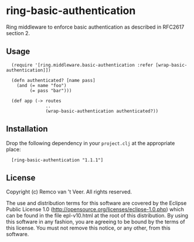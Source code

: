 # ring-basic-authentication

  Ring middleware to enforce basic authentication as described in
  RFC2617 section 2.

## Usage

   ```
     (require '[ring.middleware.basic-authentication :refer [wrap-basic-authentication]])

     (defn authenticated? [name pass]
       (and (= name "foo")
            (= pass "bar")))

     (def app (-> routes
                  ..
                  (wrap-basic-authentication authenticated?))
   ```

## Installation

   Drop the following dependency in your `project.clj` at the
   appropriate place:

   ```
     [ring-basic-authentication "1.1.1"]
   ```


## License

   Copyright (c) Remco van 't Veer. All rights reserved.

   The use and distribution terms for this software are covered by the
   Eclipse Public License 1.0
   (http://opensource.org/licenses/eclipse-1.0.php) which can be found
   in the file epl-v10.html at the root of this distribution.  By
   using this software in any fashion, you are agreeing to be bound by
   the terms of this license.  You must not remove this notice, or any
   other, from this software.
